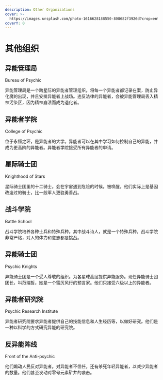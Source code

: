 ```yaml
---
description: Other Organizations
cover: >-
  https://images.unsplash.com/photo-1616628188550-808682f3926d?crop=entropy&cs=srgb&fm=jpg&ixid=MnwxOTcwMjR8MHwxfHNlYXJjaHw3fHxvcmdhbml6ZXxlbnwwfHx8fDE2NDk1ODY5Mjg&ixlib=rb-1.2.1&q=85
coverY: 0
---
```


# 其他组织

## 异能管理局&#x20;

Bureau of Psychic

异能管理局是一个跨星际的异能者管理组织，将每一个异能者都记录在案，防止异化魔的出现，并且安排异能者上战场。违反法律的异能者，会被异能管理局丢入精神污染区，因为精神崩溃而成为退化者。

## 异能者学院&#x20;

College of Psychic

位于永恒之环，是异能者的大学。异能者可以在其中学习如何控制自己的异能，并成为更高阶的异能者。异能者学院接受所有异能者的申请。

## 星际骑士团&#x20;

Knighthood of Stars

星际骑士团里的十二骑士，会在宇宙遇到危险的时候，被唤醒。他们实际上是基因改造过的骑士，比一般军人更骁勇善战。

## 战斗学院&#x20;

Battle School

战斗学院培养各种士兵和特殊兵种，其中战斗诗人，就是一个特殊兵种。战斗学院非常严格，对人的体力和意志都是挑战。

## 异能骑士团&#x20;

Psychic Knights

异能骑士团是一个受人尊敬的组织。为各星球高层提供异能服务。现任异能骑士团团长，叫范瑞哲，她是一个雷厉风行的预言家。他们只接受六级以上的异能者。

## 异能者研究院&#x20;

Psychic Research Institute

异能者研究院要求异能者提供自己的技能信息和人生经历等，以做好研究。他们是一种以科学的方式研究异能的研究院。

## 反异能阵线&#x20;

Front of the Anti-psychic

他们煽动人民反对异能者，对异能者不信任。还有杀死年轻异能者，以减少异能者的数量。他们甚至发动对零号元素矿井的袭击。
